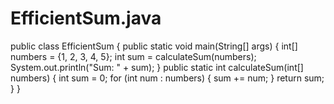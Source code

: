 # EfficientSum.java
public class EfficientSum {
  public static void main(String[] args) {
    int[] numbers = {1, 2, 3, 4, 5};
    int sum = calculateSum(numbers);
    System.out.println("Sum: " + sum);
  }
  public static int calculateSum(int[] numbers) {
    int sum = 0;
    for (int num : numbers) {
      sum += num;
    }
    return sum;
  }
}
